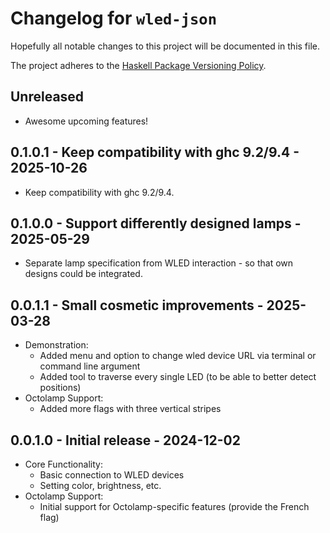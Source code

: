# Changelog for `wled-json`

Hopefully all notable changes to this project will be documented in this file.

The project adheres to the [Haskell Package Versioning Policy](https://pvp.haskell.org/).

## Unreleased

- Awesome upcoming features!

## 0.1.0.1 - Keep compatibility with ghc 9.2/9.4 - 2025-10-26

- Keep compatibility with ghc 9.2/9.4.

## 0.1.0.0 - Support differently designed lamps - 2025-05-29

- Separate lamp specification from WLED interaction - so that own designs could be integrated.

## 0.0.1.1 - Small cosmetic improvements - 2025-03-28

- Demonstration:
  - Added menu and option to change wled device URL via terminal or command line argument
  - Added tool to traverse every single LED (to be able to better detect positions)
- Octolamp Support:
  - Added more flags with three vertical stripes

## 0.0.1.0 - Initial release - 2024-12-02

- Core Functionality:
  - Basic connection to WLED devices
  - Setting color, brightness, etc.
- Octolamp Support:
  - Initial support for Octolamp-specific features (provide the French flag)